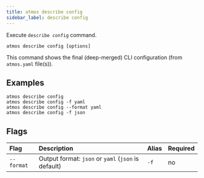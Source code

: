 ```yaml
---
title: atmos describe config
sidebar_label: describe config
---
```


Execute `describe config` command.

```shell
atmos describe config [options]
```

This command shows the final (deep-merged) CLI configuration (from `atmos.yaml` file(s)).

## Examples

```shell
atmos describe config
atmos describe config -f yaml
atmos describe config --format yaml
atmos describe config -f json
```

## Flags

| Flag        | Description                                         | Alias | Required |
|:------------|:----------------------------------------------------|:------|:---------|
| `--format`  | Output format: `json` or `yaml` (`json` is default) | `-f`  | no       |
